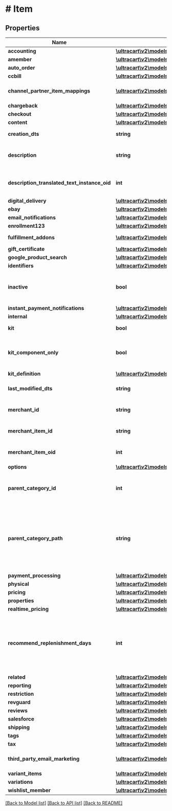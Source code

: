 # # Item

## Properties

Name | Type | Description | Notes
------------ | ------------- | ------------- | -------------
**accounting** | [**\ultracart\v2\models\ItemAccounting**](ItemAccounting.md) |  | [optional]
**amember** | [**\ultracart\v2\models\ItemAmember**](ItemAmember.md) |  | [optional]
**auto_order** | [**\ultracart\v2\models\ItemAutoOrder**](ItemAutoOrder.md) |  | [optional]
**ccbill** | [**\ultracart\v2\models\ItemCCBill**](ItemCCBill.md) |  | [optional]
**channel_partner_item_mappings** | [**\ultracart\v2\models\ItemChannelPartnerMapping[]**](ItemChannelPartnerMapping.md) | Channel Partner Item Mapping | [optional]
**chargeback** | [**\ultracart\v2\models\ItemChargeback**](ItemChargeback.md) |  | [optional]
**checkout** | [**\ultracart\v2\models\ItemCheckout**](ItemCheckout.md) |  | [optional]
**content** | [**\ultracart\v2\models\ItemContent**](ItemContent.md) |  | [optional]
**creation_dts** | **string** | Date/time of creation | [optional]
**description** | **string** | Description of the item up to 500 characters. | [optional]
**description_translated_text_instance_oid** | **int** | Description translated text instance id | [optional]
**digital_delivery** | [**\ultracart\v2\models\ItemDigitalDelivery**](ItemDigitalDelivery.md) |  | [optional]
**ebay** | [**\ultracart\v2\models\ItemEbay**](ItemEbay.md) |  | [optional]
**email_notifications** | [**\ultracart\v2\models\ItemEmailNotifications**](ItemEmailNotifications.md) |  | [optional]
**enrollment123** | [**\ultracart\v2\models\ItemEnrollment123**](ItemEnrollment123.md) |  | [optional]
**fulfillment_addons** | [**\ultracart\v2\models\ItemFulfillmentAddon[]**](ItemFulfillmentAddon.md) | Fulfillment Add-ons | [optional]
**gift_certificate** | [**\ultracart\v2\models\ItemGiftCertificate**](ItemGiftCertificate.md) |  | [optional]
**google_product_search** | [**\ultracart\v2\models\ItemGoogleProductSearch**](ItemGoogleProductSearch.md) |  | [optional]
**identifiers** | [**\ultracart\v2\models\ItemIdentifiers**](ItemIdentifiers.md) |  | [optional]
**inactive** | **bool** | True if this item is inactive and can not be purchased | [optional]
**instant_payment_notifications** | [**\ultracart\v2\models\ItemInstantPaymentNotifications**](ItemInstantPaymentNotifications.md) |  | [optional]
**internal** | [**\ultracart\v2\models\ItemInternal**](ItemInternal.md) |  | [optional]
**kit** | **bool** | True if this item is a kit | [optional]
**kit_component_only** | **bool** | True if this item can only be usd as a kit component | [optional]
**kit_definition** | [**\ultracart\v2\models\ItemKitDefinition**](ItemKitDefinition.md) |  | [optional]
**last_modified_dts** | **string** | Date/time of last modification | [optional]
**merchant_id** | **string** | UltraCart merchant ID owning item | [optional]
**merchant_item_id** | **string** | Unique item id assigned to this item | [optional]
**merchant_item_oid** | **int** | Unique object identifier for this item | [optional]
**options** | [**\ultracart\v2\models\ItemOption[]**](ItemOption.md) | Options | [optional]
**parent_category_id** | **int** | Parent category of the item.  Zero indicates the root folder. | [optional]
**parent_category_path** | **string** | Parent category path.  / indicates the root folder.  This is the folder structure within item management. | [optional]
**payment_processing** | [**\ultracart\v2\models\ItemPaymentProcessing**](ItemPaymentProcessing.md) |  | [optional]
**physical** | [**\ultracart\v2\models\ItemPhysical**](ItemPhysical.md) |  | [optional]
**pricing** | [**\ultracart\v2\models\ItemPricing**](ItemPricing.md) |  | [optional]
**properties** | [**\ultracart\v2\models\ItemProperty[]**](ItemProperty.md) | Properties | [optional]
**realtime_pricing** | [**\ultracart\v2\models\ItemRealtimePricing**](ItemRealtimePricing.md) |  | [optional]
**recommend_replenishment_days** | **int** | Number of days to recommend replenishment after.  Null is not configured.  Set to zero to disable. | [optional]
**related** | [**\ultracart\v2\models\ItemRelated**](ItemRelated.md) |  | [optional]
**reporting** | [**\ultracart\v2\models\ItemReporting**](ItemReporting.md) |  | [optional]
**restriction** | [**\ultracart\v2\models\ItemRestriction**](ItemRestriction.md) |  | [optional]
**revguard** | [**\ultracart\v2\models\ItemRevguard**](ItemRevguard.md) |  | [optional]
**reviews** | [**\ultracart\v2\models\ItemReviews**](ItemReviews.md) |  | [optional]
**salesforce** | [**\ultracart\v2\models\ItemSalesforce**](ItemSalesforce.md) |  | [optional]
**shipping** | [**\ultracart\v2\models\ItemShipping**](ItemShipping.md) |  | [optional]
**tags** | [**\ultracart\v2\models\ItemTags**](ItemTags.md) |  | [optional]
**tax** | [**\ultracart\v2\models\ItemTax**](ItemTax.md) |  | [optional]
**third_party_email_marketing** | [**\ultracart\v2\models\ItemThirdPartyEmailMarketing[]**](ItemThirdPartyEmailMarketing.md) | 3rd Party Email Marketing | [optional]
**variant_items** | [**\ultracart\v2\models\ItemVariantItem[]**](ItemVariantItem.md) | Variant Items | [optional]
**variations** | [**\ultracart\v2\models\ItemVariation[]**](ItemVariation.md) | Variations | [optional]
**wishlist_member** | [**\ultracart\v2\models\ItemWishlistMember**](ItemWishlistMember.md) |  | [optional]

[[Back to Model list]](../../README.md#models) [[Back to API list]](../../README.md#endpoints) [[Back to README]](../../README.md)
